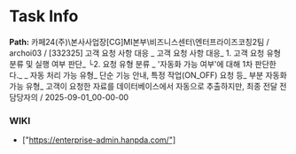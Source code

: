 # Task Info

**Path:** 카페24(주)\본사사업장\[CG]MI본부\비즈니스센터\엔터프라이즈코칭2팀 / archoi03 / [332325] 고객 요청 사항 대응 _ 고객 요청 사항 대응_ 1. 고객 요청 유형 분류 및 실행 여부 판단_ └2. 요청 유형 분류 _ '자동화 가능 여부'에 대해 1차 판단한다._ _ 자동 처리 가능 유형_ 단순 기능 안내, 특정 작업(ON_OFF) 요청 등_ 부분 자동화 가능 유형_ 고객이 요청한 자료를 데이터베이스에서 자동으로 추출하지만, 최종 전달 전 담당자의  / 2025-09-01_00-00-00

### WIKI
- ["https://enterprise-admin.hanpda.com/"]

